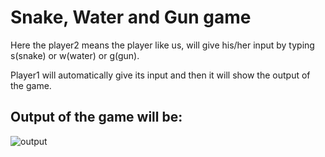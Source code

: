 # Snake, Water and Gun game

Here the player2 means the  player like us, will give his/her input by typing s(snake) or w(water) or g(gun). 

Player1 will automatically give its input and then it will show the output of the game.

## Output of the game will be:
![output](https://user-images.githubusercontent.com/105979237/193412108-99b9ead9-4e3a-4a8c-a268-49b8bc65fb75.jpg)
